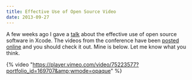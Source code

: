 ```yaml
---
title: Effective Use of Open Source Video
date: 2013-09-27
---
```


A few weeks ago I gave a [talk](/blog/getting-started-with-cocoapods) about the effective use of open source software in Xcode. The videos from the conference have been [posted online](http://vimeopro.com/360conferences/360idev-2013/video/75223577) and you should check it out. Mine is below. Let me know what you think.

{% video "https://player.vimeo.com/video/75223577?portfolio_id=169707&amp;wmode=opaque" %}
